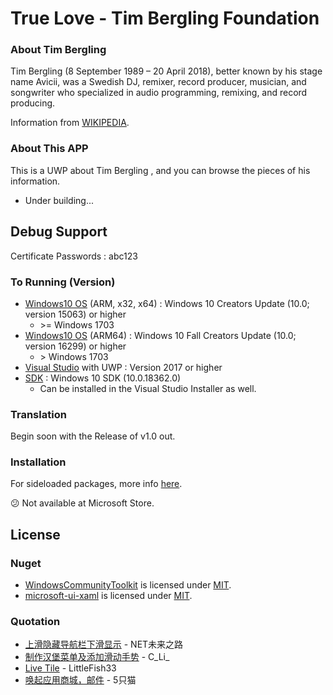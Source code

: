 # True Love - Tim Bergling Foundation
### About Tim Bergling
Tim Bergling (8 September 1989 – 20 April 2018), better known by his stage name Avicii, was a Swedish DJ, remixer, record producer, musician, and songwriter who specialized in audio programming, remixing, and record producing.

Information from [WIKIPEDIA](https://en.wikipedia.org/wiki/Avicii).

### About This APP
This is a UWP about Tim Bergling , and you can browse the pieces of his information.
- Under building...

## Debug Support
Certificate Passwords : abc123

### To Running (Version)
- [Windows10 OS](https://www.microsoft.com/en-us/software-download/windows10) (ARM, x32, x64) : Windows 10 Creators Update (10.0; version 15063) or higher
  - &gt;= Windows 1703
- [Windows10 OS](https://www.microsoft.com/en-us/software-download/windows10) (ARM64) : Windows 10 Fall Creators Update (10.0; version 16299) or higher
  - &gt; Windows 1703
- [Visual Studio](https://visualstudio.microsoft.com/downloads/) with UWP : Version 2017 or higher
- [SDK](https://developer.microsoft.com/en-us/windows/downloads/sdk-archive/) : Windows 10 SDK (10.0.18362.0)
  - Can be installed in the Visual Studio Installer as well.

### Translation
Begin soon with the Release of v1.0 out.

### Installation
For sideloaded packages, more info [here](https://docs.microsoft.com/en-us/windows/application-management/sideload-apps-in-windows-10).

😕 Not available at Microsoft Store.

## License
### Nuget
- [WindowsCommunityToolkit](https://github.com/windows-toolkit/WindowsCommunityToolkit) is licensed under [MIT](https://github.com/windows-toolkit/WindowsCommunityToolkit/blob/master/license.md).
- [microsoft-ui-xaml](https://github.com/microsoft/microsoft-ui-xaml) is licensed under [MIT](https://github.com/microsoft/microsoft-ui-xaml/blob/master/LICENSE).

### Quotation
- [上滑隐藏导航栏下滑显示](https://www.cnblogs.com/lonelyxmas/p/9919869.html) - NET未来之路
- [制作汉堡菜单及添加滑动手势](https://blog.csdn.net/github_36704374/article/details/59580697) - C_Li_
- [Live Tile](https://github.com/LittleFish33/UWPSample) - LittleFish33
- [唤起应用商城，邮件](https://www.cnblogs.com/MzwCat/p/7667702.html) - 5只猫
